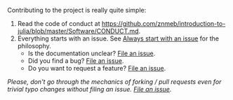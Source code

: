 Contributing to the project is really quite simple:
1. Read the code of conduct at <https://github.com/znmeb/introduction-to-julia/blob/master/Software/CONDUCT.md>.
2. Everything starts with an issue. See [Always start with an issue](https://about.gitlab.com/2016/03/03/start-with-an-issue/) for the philosophy.
    * Is the documentation unclear? [File an issue](https://github.com/znmeb/introduction-to-julia/issues/new).
    * Did you find a bug? [File an issue](https://github.com/znmeb/introduction-to-julia/issues/new).
    * Do you want to request a feature? [File an issue](https://github.com/znmeb/introduction-to-julia/issues/new).

*Please, don't go through the mechanics of forking / pull requests even for trivial typo changes without filing an issue. [File an issue](https://github.com/znmeb/introduction-to-julia/issues/new).*
